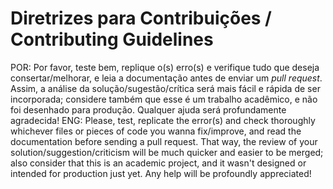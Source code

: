 # Diretrizes para Contribuições / Contributing Guidelines
POR: Por favor, teste bem, replique o(s) erro(s) e verifique tudo que deseja consertar/melhorar, e leia a documentação antes de enviar um *pull request*. Assim, a análise da solução/sugestão/crítica será mais fácil e rápida de ser incorporada; considere também que esse é um trabalho acadêmico, e não foi desenhado para produção. Qualquer ajuda será profundamente agradecida!
ENG: Please, test, replicate the error(s) and check thoroughly whichever files or pieces of code you wanna fix/improve, and read the documentation before sending a pull request. That way, the review of your solution/suggestion/criticism will be much quicker and easier to be merged; also consider that this is an academic project, and it wasn't designed or intended for production just yet. Any help will be profoundly appreciated!